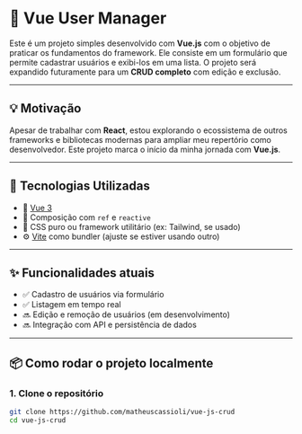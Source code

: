 # 👥 Vue User Manager

Este é um projeto simples desenvolvido com **Vue.js** com o objetivo de praticar os fundamentos do framework. Ele consiste em um formulário que permite cadastrar usuários e exibi-los em uma lista. O projeto será expandido futuramente para um **CRUD completo** com edição e exclusão.

---

## 💡 Motivação

Apesar de trabalhar com **React**, estou explorando o ecossistema de outros frameworks e bibliotecas modernas para ampliar meu repertório como desenvolvedor. Este projeto marca o início da minha jornada com **Vue.js**.

---

## 🚀 Tecnologias Utilizadas

- 🖖 [Vue 3](https://vuejs.org/)
- 🧠 Composição com `ref` e `reactive`
- 🎨 CSS puro ou framework utilitário (ex: Tailwind, se usado)
- ⚙️ [Vite](https://vitejs.dev/) como bundler (ajuste se estiver usando outro)

---

## ✨ Funcionalidades atuais

- ✅ Cadastro de usuários via formulário
- ✅ Listagem em tempo real
- 🔜 Edição e remoção de usuários (em desenvolvimento)
- 🔜 Integração com API e persistência de dados

---

## 📦 Como rodar o projeto localmente

### 1. Clone o repositório
```bash
git clone https://github.com/matheuscassioli/vue-js-crud
cd vue-js-crud
